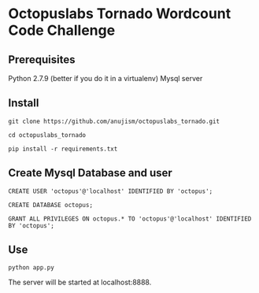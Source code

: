 # Octopuslabs Tornado Wordcount Code Challenge

## Prerequisites

Python 2.7.9 (better if you do it in a virtualenv)
Mysql server

## Install

```
git clone https://github.com/anujism/octopuslabs_tornado.git

cd octopuslabs_tornado

pip install -r requirements.txt
```

## Create Mysql Database and user

```
CREATE USER 'octopus'@'localhost' IDENTIFIED BY 'octopus';

CREATE DATABASE octopus;

GRANT ALL PRIVILEGES ON octopus.* TO 'octopus'@'localhost' IDENTIFIED BY 'octopus';
```

## Use
```
python app.py
````

The server will be started at localhost:8888.
